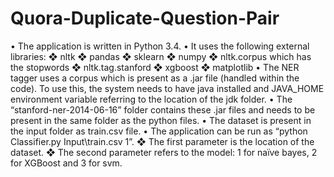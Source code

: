 # Quora-Duplicate-Question-Pair
• The application is written in Python 3.4.
• It uses the following external libraries:
  ❖ nltk
  ❖ pandas
  ❖ sklearn
  ❖ numpy
  ❖ nltk.corpus which has the stopwords
  ❖ nltk.tag.stanford
  ❖ xgboost
  ❖ matplotlib
• The NER tagger uses a corpus which is present as a .jar file (handled within the code). To use this, the system needs to have java installed and JAVA_HOME environment variable referring to the location of the jdk folder.
• The “stanford-ner-2014-06-16” folder contains these .jar files and needs to be present in the same folder as the python files.
• The dataset is present in the input folder as train.csv file.
• The application can be run as “python Classifier.py Input\train.csv 1”.
  ❖ The first parameter is the location of the dataset.
  ❖ The second parameter refers to the model: 1 for naïve bayes, 2 for XGBoost and 3 for svm.
